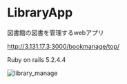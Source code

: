 # LibraryApp
図書館の図書を管理するwebアプリ

http://3.131.17.3:3000/bookmanage/top/

Ruby on rails 5.2.4.4


![library_manage](https://user-images.githubusercontent.com/20613753/106384660-5cd9d980-640f-11eb-84ae-9dec8c887018.gif)
